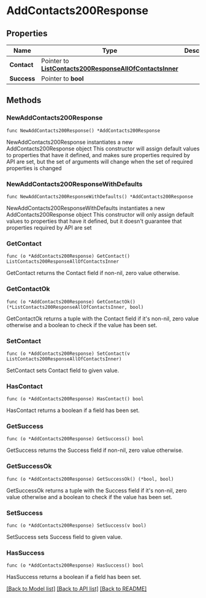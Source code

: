 # AddContacts200Response

## Properties

Name | Type | Description | Notes
------------ | ------------- | ------------- | -------------
**Contact** | Pointer to [**ListContacts200ResponseAllOfContactsInner**](ListContacts200ResponseAllOfContactsInner.md) |  | [optional] 
**Success** | Pointer to **bool** |  | [optional] 

## Methods

### NewAddContacts200Response

`func NewAddContacts200Response() *AddContacts200Response`

NewAddContacts200Response instantiates a new AddContacts200Response object
This constructor will assign default values to properties that have it defined,
and makes sure properties required by API are set, but the set of arguments
will change when the set of required properties is changed

### NewAddContacts200ResponseWithDefaults

`func NewAddContacts200ResponseWithDefaults() *AddContacts200Response`

NewAddContacts200ResponseWithDefaults instantiates a new AddContacts200Response object
This constructor will only assign default values to properties that have it defined,
but it doesn't guarantee that properties required by API are set

### GetContact

`func (o *AddContacts200Response) GetContact() ListContacts200ResponseAllOfContactsInner`

GetContact returns the Contact field if non-nil, zero value otherwise.

### GetContactOk

`func (o *AddContacts200Response) GetContactOk() (*ListContacts200ResponseAllOfContactsInner, bool)`

GetContactOk returns a tuple with the Contact field if it's non-nil, zero value otherwise
and a boolean to check if the value has been set.

### SetContact

`func (o *AddContacts200Response) SetContact(v ListContacts200ResponseAllOfContactsInner)`

SetContact sets Contact field to given value.

### HasContact

`func (o *AddContacts200Response) HasContact() bool`

HasContact returns a boolean if a field has been set.

### GetSuccess

`func (o *AddContacts200Response) GetSuccess() bool`

GetSuccess returns the Success field if non-nil, zero value otherwise.

### GetSuccessOk

`func (o *AddContacts200Response) GetSuccessOk() (*bool, bool)`

GetSuccessOk returns a tuple with the Success field if it's non-nil, zero value otherwise
and a boolean to check if the value has been set.

### SetSuccess

`func (o *AddContacts200Response) SetSuccess(v bool)`

SetSuccess sets Success field to given value.

### HasSuccess

`func (o *AddContacts200Response) HasSuccess() bool`

HasSuccess returns a boolean if a field has been set.


[[Back to Model list]](../README.md#documentation-for-models) [[Back to API list]](../README.md#documentation-for-api-endpoints) [[Back to README]](../README.md)


